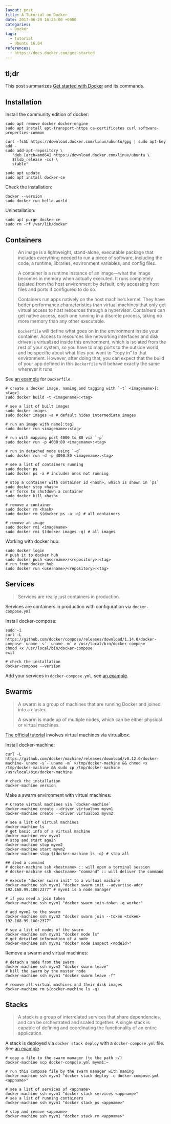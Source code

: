 ```yaml
---
layout: post
title: A Tutorial on Docker
date: 2017-06-29 16:25:00 +0900
categories:
  - Docker
tags:
  - tutorial
  - Ubuntu 16.04
references:
  - https://docs.docker.com/get-started
---
```


## tl;dr

This post summarizes [Get started with Docker](https://docs.docker.com/get-started) and its commands.

## Installation

Install the community edition of docker:
```shell
sudo apt remove docker docker-engine
sudo apt install apt-transport-https ca-certificates curl software-properties-common

curl -fsSL https://download.docker.com/linux/ubuntu/gpg | sudo apt-key add -
sudo add-apt-repository \
   "deb [arch=amd64] https://download.docker.com/linux/ubuntu \
   $(lsb_release -cs) \
   stable"

sudo apt update
sudo apt install docker-ce
```

Check the installation:
```shell
docker --version
sudo docker run hello-world
```

Uninstallation:
```shell
sudo apt purge docker-ce
sudo rm -rf /var/lib/docker
```

## Containers

> An image is a lightweight, stand-alone, executable package that includes everything needed to run a piece of software, including the code, a runtime, libraries, environment variables, and config files.
>
> A container is a runtime instance of an image—what the image becomes in memory when actually executed. It runs completely isolated from the host environment by default, only accessing host files and ports if configured to do so.
>
> Containers run apps natively on the host machine’s kernel. They have better performance characteristics than virtual machines that only get virtual access to host resources through a hypervisor. Containers can get native access, each one running in a discrete process, taking no more memory than any other executable.
>
> `Dockerfile` will define what goes on in the environment inside your container. Access to resources like networking interfaces and disk drives is virtualized inside this environment, which is isolated from the rest of your system, so you have to map ports to the outside world, and be specific about what files you want to “copy in” to that environment. However, after doing that, you can expect that the build of your app defined in this `Dockerfile` will behave exactly the same wherever it runs.

See [an example](https://docs.docker.com/get-started/part2/#define-a-container-with-a-dockerfile) for `Dockerfile`.

```shell
# create a docker image, naming and tagging with `-t` <imagename>[:<tag>]
sudo docker build -t <imagename>:<tag>

# see a list of built images
sudo docker images
sudo docker images -a # default hides intermediate images

# run an image with name[:tag]
sudo docker run <imagename>:<tag>

# run with mapping port 4000 to 80 via `-p`
sudo docker run -p 4000:80 <imagename>:<tag>

# run in detached mode using `-d`
sudo docker run -d -p 4000:80 <imagename>:<tag>

# see a list of containers running
sudo docker ps
sudo docker ps -a # includes ones not running

# stop a container with container id <hash>, which is shown in `ps`
sudo docker stop <hash>
# or force to shutdown a container
sudo docker kill <hash>

# remove a container
sudo docker rm <hash>
sudo docker rm $(docker ps -a -q) # all containers

# remove an image
sudo docker rmi <imagename>
sudo docker rmi $(docker images -q) # all images
```

Working with docker hub:
```shell
sudo docker login
# push it to docker hub
sudo docker push <username>/<repository>:<tag>
# run from docker hub
sudo docker run <username>/<repository>:<tag>
```

## Services

> Services are really just containers in production.

Services are containers in production with configuration via `docker-compose.yml`

Install docker-compose:
```shell
sudo -i
curl -L https://github.com/docker/compose/releases/download/1.14.0/docker-compose-`uname -s`-`uname -m` > /usr/local/bin/docker-compose
chmod +x /usr/local/bin/docker-compose
exit

# check the installation
docker-compose --version
```

Add your services in `docker-compose.yml`, see [an example](https://docs.docker.com/get-started/part3/#your-first-docker-composeyml-file).

## Swarms

> A swarm is a group of machines that are running Docker and joined into a cluster.
>
> A swarm is made up of multiple nodes, which can be either physical or virtual machines.

[The official tutorial](https://docs.docker.com/get-started/part4) involves virtual machines via virtualbox.

Install docker-machine:
```shell
curl -L https://github.com/docker/machine/releases/download/v0.12.0/docker-machine-`uname -s`-`uname -m` >/tmp/docker-machine && chmod +x /tmp/docker-machine && sudo cp /tmp/docker-machine /usr/local/bin/docker-machine

# check the installation
docker-machine version
```

Make a swarm environment with virtual machines:
```shell
# Create virtual machines via `docker-machine`
docker-machine create --driver virtualbox myvm1
docker-machine create --driver virtualbox myvm2

# see a list of virtual machines
docker-machine ls
# get basic info of a virtual machine
docker-machine env myvm1
# stop and start again
docker-machine stop myvm2
docker-machine start myvm2
docker-machine stop $(docker-machine ls -q) # stop all

## send a command
# docker-machine ssh <hostname> :: will open a terminal session
# docker-machine ssh <hostname> "command" :: will deliver the command

# execute "docker swarm init" to a virtual machine
docker-machine ssh myvm1 "docker swarm init --advertise-addr 192.168.99.100:2377" # myvm1 is a node manager

# if you need a join token
docker-machine ssh myvm1 "docker swarm join-token -q worker"

# add myvm2 to the swarm
docker-machine ssh myvm2 "docker swarm join --token <token> 192.168.99.100:2377"

# see a list of nodes of the swarm
docker-machine ssh myvm1 "docker node ls"
# get detailed information of a node
docker-machine ssh myvm1 "docker node inspect <nodeId>"
```

Remove a swarm and virtual machines:
```shell
# detach a node from the swarm
docker-machine ssh myvm2 "docker swarm leave"
# kill the swarm by the master node
docker-machine ssh myvm1 "docker swarm leave -f"

# remove all virtual machines and their disk images
docker-machine rm $(docker-machine ls -q)
```

## Stacks

> A stack is a group of interrelated services that share dependencies, and can be orchestrated and scaled together. A single stack is capable of defining and coordinating the functionality of an entire application.

A stack is deployed via `docker stack deploy` with a `docker-compose.yml` file. See [an example](https://docs.docker.com/get-started/part5/#add-a-new-service-and-redeploy).

```shell
# copy a file to the swarm manager (to the path ~/)
docker-machine scp docker-compose.yml myvm1:~

# run this compose file by the swarm manager with naming
docker-machine ssh myvm1 "docker stack deploy -c docker-compose.yml <appname>"

# see a list of services of <appname>
docker-machine ssh myvm1 "docker stack services <appname>"
# see a list of running containers
docker-machine ssh myvm1 "docker stack ps <appname>"

# stop and remove <appname>
docker-machine ssh myvm1 "docker stack rm <appname>"
```
